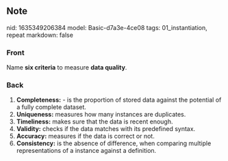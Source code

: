 ## Note
nid: 1635349206384
model: Basic-d7a3e-4ce08
tags: 01_instantiation, repeat
markdown: false

### Front
Name <b>six criteria</b> to measure <b>data quality</b>.

### Back
<ol>
  <li><b>Completeness:</b> - is the proportion of stored data
  against the potential of a fully complete dataset.
  <li><b>Uniqueness:</b> measures how many instances are
  duplicates.
  <li><b>Timeliness:</b> makes sure that the data is recent enough.
  <li><b>Validity:</b> checks if the data matches with its
  predefined syntax.
  <li><b>Accuracy:</b> measures if the data is correct or not.
  <li><b>Consistency:</b> is the absence of difference, when
  comparing multiple representations of a instance against a
  definition.
</ol>
